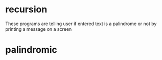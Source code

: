 # recursion
These programs are telling user if entered text is a palindrome or not by printing a message on a screen 
# palindromic
